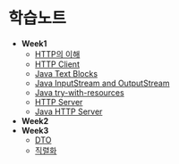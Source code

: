 # 학습노트

- **Week1**
  * [HTTP의 이해](/study/week1/HTTP.md)
  * [HTTP Client](/study/week1/HTTP%20Client.md)
  * [Java Text Blocks](/study/week1/Java%20Text%20Blocks.md)
  * [Java InputStream and OutputStream](/study/week1/Java%20InputStream%20and%20OutputStream.md)
  * [Java try-with-resources](/study/week1/try-with-resources.md)
  * [HTTP Server](/study/week1/HTTP%20Server.md)
  * [Java HTTP Server](/study/week1/JAVA%20HTTP%20Server.md)
- **Week2** 
- **Week3**
  * [DTO](/study/week3/DTO.md)
  * [직렬화](/study/week3/Serialization.md)